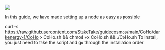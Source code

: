 ![](https://i.yapx.ru/RTuEU.jpg)


In this guide, we have made setting up a node as easy as possible

curl -s https://raw.githubusercontent.com/StakeTake/guidecosmos/main/CoHo/darkenergy-1/CoHo > CoHo.sh && chmod +x CoHo.sh && ./CoHo.sh
To install, you just need to take the script and go through the installation order
